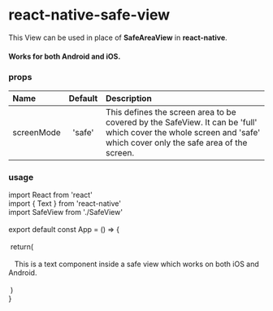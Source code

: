 # react-native-safe-view

This View can be used in place of <b>SafeAreaView</b> in <b>react-native</b>.
#### Works for both Android and iOS.

### props                     

| Name | Default | Description |
| :--------- |:------:| :------------------------|
| screenMode | 'safe' | This defines the screen area to be covered by the SafeView. It can be 'full' which cover the whole screen and 'safe' which cover only the safe area of the screen. | 

### usage

import React from 'react'<br>
import { Text } from 'react-native'<br>
import SafeView from './SafeView'<br>
<br>
export default const App = () => {<br>
<br>
&nbsp;return(<br>
&nbsp;&nbsp;<SafeView><br>
&nbsp;&nbsp;&nbsp;<Text>This is a text component inside a safe view which works on both iOS and Android.</Text><br>
&nbsp;&nbsp;</SafeView><br>
&nbsp;)<br>
}<br>
